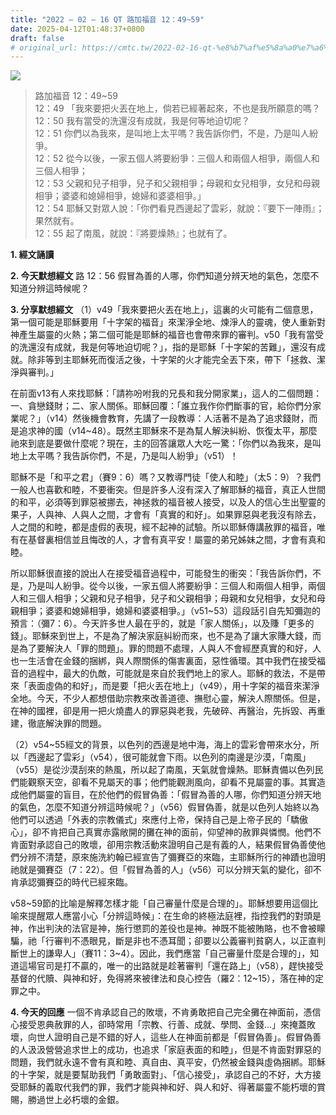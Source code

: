 ```yaml
---
title: "2022 – 02 – 16 QT 路加福音 12：49~59"
date: 2025-04-12T01:48:37+0800
draft: false
# original_url: https://cmtc.tw/2022-02-16-qt-%e8%b7%af%e5%8a%a0%e7%a6%8f%e9%9f%b3-12%ef%bc%9a4959
---
```


![](/images/qt.jpg)
> 路加福音 12：49\~59  
> 12：49 「我來要把火丟在地上，倘若已經著起來，不也是我所願意的嗎？  
> 12：50 我有當受的洗還沒有成就，我是何等地迫切呢？  
> 12：51 你們以為我來，是叫地上太平嗎？我告訴你們，不是，乃是叫人紛爭。  
> 12：52 從今以後，一家五個人將要紛爭：三個人和兩個人相爭，兩個人和三個人相爭；  
> 12：53 父親和兒子相爭，兒子和父親相爭；母親和女兒相爭，女兒和母親相爭；婆婆和媳婦相爭，媳婦和婆婆相爭。」  
> 12：54 耶穌又對眾人說：「你們看見西邊起了雲彩，就說：『要下一陣雨』；果然就有。  
> 12：55 起了南風，就說：『將要燥熱』；也就有了。

**1. 經文誦讀**

**2.  今天默想經文**
路 12：56 假冒為善的人哪，你們知道分辨天地的氣色，怎麼不知道分辨這時候呢？

**3. 分享默想經文**
（1）v49「我來要把火丟在地上」，這裏的火可能有二個意思，第一個可能是耶穌要用「十字架的福音」來潔淨全地、煉淨人的靈魂，使人重新對神產生屬靈的火熱；第二個可能是耶穌的福音也會帶來罪的審判。v50「我有當受的洗還沒有成就，我是何等地迫切呢？」，指的是耶穌「十字架的苦難」，還沒有成就。除非等到主耶穌死而復活之後，十字架的火才能完全丟下來，帶下「拯救、潔淨與審判。」

在前面v13有人來找耶穌：「請祢吩咐我的兄長和我分開家業」，這人的二個問題：一、貪戀錢財；二、家人關係。耶穌回覆：「誰立我作你們斷事的官，給你們分家業呢？」（v14）然後機會教育，先講了一段教導：人活著不是為了追求錢財，而是追求神的國（v14\~48）。既然主耶穌來不是為幫人解決糾紛、恢復太平，那麼祂來到底是要做什麼呢？現在，主的回答讓眾人大吃一驚：「你們以為我來，是叫地上太平嗎？我告訴你們，不是，乃是叫人紛爭」（v51）！

耶穌不是「和平之君」（賽9：6）嗎？又教導門徒「使人和睦」（太5：9）？我們一般人也喜歡和睦，不要衝突。但是許多人沒有深入了解耶穌的福音，真正人世間的和平，必須等到罪惡被挪去，神拯救的福音被人接受，以及人的信心生出聖靈的果子，人與神、人與人之間，才會有「真實的和好」。如果罪惡與老我沒有除去，人之間的和睦，都是虛假的表現，經不起神的試驗。所以耶穌傳講赦罪的福音，唯有在基督裏相信並且悔改的人，才會有真平安！屬靈的弟兄姊妹之間，才會有真和睦。

所以耶穌很直接的說出人在接受福音過程中，可能發生的衝突：「我告訴你們，不是，乃是叫人紛爭。從今以後，一家五個人將要紛爭：三個人和兩個人相爭，兩個人和三個人相爭；父親和兒子相爭，兒子和父親相爭；母親和女兒相爭，女兒和母親相爭；婆婆和媳婦相爭，媳婦和婆婆相爭。」（v51\~53）這段話引自先知彌迦的預言：（彌7：6）。今天許多世人最在乎的，就是「家人關係」，以及賺「更多的錢」。耶穌來到世上，不是為了解決家庭糾紛而來，也不是為了讓大家賺大錢，而是為了要解決人「罪的問題」。罪的問題不處理，人與人不會經歷真實的和好，人也一生活會在金錢的捆綁，與人際關係的傷害裏面，惡性循環。其中我們在接受福音的過程中，最大的仇敵，可能就是來自於我們地上的家人。耶穌的救法，不是帶來「表面虛偽的和好」，而是要「把火丟在地上」（v49），用十字架的福音來潔淨全地。今天，不少人都想借助宗教來改善道德、撫慰心靈，解決人際關係。但是，在神的國裡，卻是用一把火燒盡人的罪惡與老我，先破碎、再醫治，先拆毀、再重建，徹底解決罪的問題。

（2）v54\~55經文的背景，以色列的西邊是地中海，海上的雲彩會帶來水分，所以「西邊起了雲彩」（v54），很可能就會下雨。以色列的南邊是沙漠，「南風」（v55）是從沙漠刮來的熱風，所以起了南風，天氣就會燥熱。耶穌責備以色列民們能觀察天空，卻看不見屬天的事；他們能觀測風向，卻看不見屬靈的事。其實造成他們屬靈的盲目，在於他們的假冒偽善：「假冒為善的人哪，你們知道分辨天地的氣色，怎麼不知道分辨這時候呢？」（v56）假冒偽善，就是以色列人始終以為他們可以透過「外表的宗教儀式」來應付上帝，保持自己是上帝子民的「驕傲心」，卻不肯把自己真實赤露敞開的攤在神的面前，仰望神的赦罪與憐憫。他們不肯面對承認自己的敗壞，卻用宗教活動來證明自己是有義的人，結果假冒偽善使他們分辨不清楚，原來施洗約翰已經宣告了彌賽亞的來臨，主耶穌所行的神蹟也證明祂就是彌賽亞（7：22）。但「假冒為善的人」（v56）可以分辨天氣的變化，卻不肯承認彌賽亞的時代已經來臨。

v58\~59節的比喻是解釋怎樣才能「自己審量什麼是合理的」。耶穌想要用這個比喻來提醒眾人應當小心「分辨這時候」：在生命的終極法庭裡，指控我們的對頭是神，作出判決的法官是神，施行懲罰的差役也是神。神既不能被賄賂，也不會被矇騙，祂「行審判不憑眼見，斷是非也不憑耳聞；卻要以公義審判貧窮人，以正直判斷世上的謙卑人」（賽11：3\~4）。因此，我們應當「自己審量什麼是合理的」，知道這場官司是打不贏的，唯一的出路就是趁著審判「還在路上」（v58），趕快接受基督的代贖、與神和好，免得將來被律法和良心控告（羅2：12\~15），落在神的定罪之中。

**4. 今天的回應**
一個不肯承認自己的敗壞，不肯勇敢把自己完全攤在神面前，憑信心接受恩典赦罪的人，卻時常用「宗教、行善、成就、學問、金錢…」來掩蓋敗壞，向世人證明自己是不錯的好人，這些人在神面前都是「假冒偽善」。假冒偽善的人汲汲營營追求世上的成功，也追求「家庭表面的和睦」，但是不肯面對罪惡的問題，我們就永遠不會有真和睦、真自由、真平安，仍然被金錢與虛偽捆綁。耶穌的十字架，就是要幫助我們「勇敢面對」、「信心接受」，承認自己的不好，大方接受耶穌的義取代我們的罪，我們才能與神和好、與人和好、得著屬靈不能朽壞的賞賜，勝過世上必朽壞的金銀。
